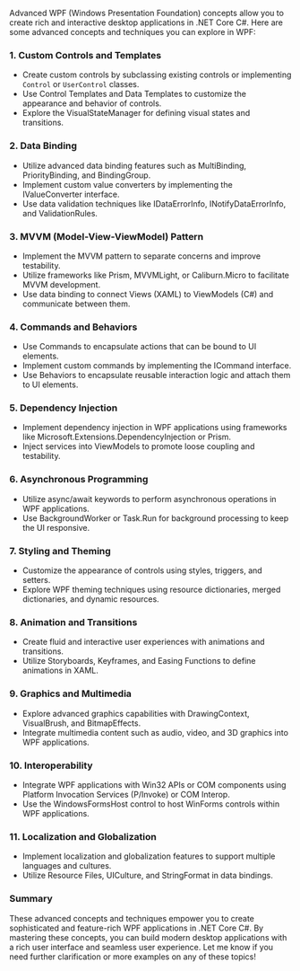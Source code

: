 Advanced WPF (Windows Presentation Foundation) concepts allow you to create rich and interactive desktop applications in .NET Core C#. Here are some advanced concepts and techniques you can explore in WPF:

### 1. Custom Controls and Templates

- Create custom controls by subclassing existing controls or implementing `Control` or `UserControl` classes.
- Use Control Templates and Data Templates to customize the appearance and behavior of controls.
- Explore the VisualStateManager for defining visual states and transitions.

### 2. Data Binding

- Utilize advanced data binding features such as MultiBinding, PriorityBinding, and BindingGroup.
- Implement custom value converters by implementing the IValueConverter interface.
- Use data validation techniques like IDataErrorInfo, INotifyDataErrorInfo, and ValidationRules.

### 3. MVVM (Model-View-ViewModel) Pattern

- Implement the MVVM pattern to separate concerns and improve testability.
- Utilize frameworks like Prism, MVVMLight, or Caliburn.Micro to facilitate MVVM development.
- Use data binding to connect Views (XAML) to ViewModels (C#) and communicate between them.

### 4. Commands and Behaviors

- Use Commands to encapsulate actions that can be bound to UI elements.
- Implement custom commands by implementing the ICommand interface.
- Use Behaviors to encapsulate reusable interaction logic and attach them to UI elements.

### 5. Dependency Injection

- Implement dependency injection in WPF applications using frameworks like Microsoft.Extensions.DependencyInjection or Prism.
- Inject services into ViewModels to promote loose coupling and testability.

### 6. Asynchronous Programming

- Utilize async/await keywords to perform asynchronous operations in WPF applications.
- Use BackgroundWorker or Task.Run for background processing to keep the UI responsive.

### 7. Styling and Theming

- Customize the appearance of controls using styles, triggers, and setters.
- Explore WPF theming techniques using resource dictionaries, merged dictionaries, and dynamic resources.

### 8. Animation and Transitions

- Create fluid and interactive user experiences with animations and transitions.
- Utilize Storyboards, Keyframes, and Easing Functions to define animations in XAML.

### 9. Graphics and Multimedia

- Explore advanced graphics capabilities with DrawingContext, VisualBrush, and BitmapEffects.
- Integrate multimedia content such as audio, video, and 3D graphics into WPF applications.

### 10. Interoperability

- Integrate WPF applications with Win32 APIs or COM components using Platform Invocation Services (P/Invoke) or COM Interop.
- Use the WindowsFormsHost control to host WinForms controls within WPF applications.

### 11. Localization and Globalization

- Implement localization and globalization features to support multiple languages and cultures.
- Utilize Resource Files, UICulture, and StringFormat in data bindings.

### Summary

These advanced concepts and techniques empower you to create sophisticated and feature-rich WPF applications in .NET Core C#. By mastering these concepts, you can build modern desktop applications with a rich user interface and seamless user experience. Let me know if you need further clarification or more examples on any of these topics!